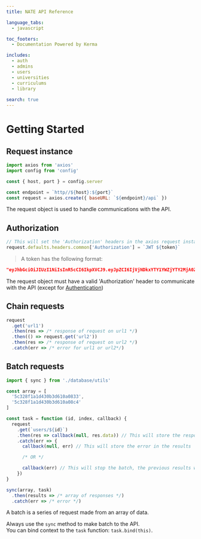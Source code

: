 ```yaml
---
title: NATE API Reference

language_tabs:
  - javascript

toc_footers:
  - Documentation Powered by Kerma

includes:
  - auth
  - admins
  - users
  - universities
  - curriculums
  - library
  
search: true
---
```


# Getting Started

## Request instance

```javascript
import axios from 'axios'
import config from 'config'

const { host, port } = config.server

const endpoint = `http//${host}:${port}`
const request = axios.create({ baseURL: `${endpoint}/api` })
```

The request object is used to handle communications with the API.

## Authorization

```javascript
// This will set the 'Authorization' headers in the axios request instance
request.defaults.headers.common['Authorization'] = `JWT ${token}`
```

> A token has the following format:

```json
"eyJhbGciOiJIUzI1NiIsInR5cCI6IkpXVCJ9.eyJpZCI6IjVjNDkxYTY1YWZjYTY2MjA0ZTI4MWZkZCIsImlhdCI6MTU0ODMzMDg1MywiZXhwIjoxNTQ4OTM1NjUzfQ.3sH4OTWk9STic95FaoCtOP13f2qge3GRnGy79j2Fle4"
```

The request object must have a valid 'Authorization' header to communicate with the API (except for [Authentication](#authentication))

## Chain requests

```javascript
request
  .get('url1')
  .then(res => /* response of request on url1 */)
  .then(() => request.get('url2'))
  .then(res => /* response of request on url2 */)
  .catch(err => /* error for url1 or url2*/)
```

## Batch requests

```javascript
import { sync } from './database/utils'

const array = [
  '5c328f1a1d430b3d610a0833',
  '5c328f1a1d430b3d610a08c4'
]

const task = function (id, index, callback) {
  request
    .get(`users/${id}`)
    .then(res => callback(null, res.data)) // This will store the response in the results
    .catch(err => {
      callback(null, err) // This will store the error in the results

      /* OR */

      callback(err) // This will stop the batch, the previous results will not be accessible
    })
}

sync(array, task)
  .then(results => /* array of responses */)
  .catch(err => /* error */)
```

A batch is a series of request made from an array of data.

<aside class="notice">
Always use the <code>sync</code> method to make batch to the API.
</aside>

<aside class="notice">
You can bind context to the <code>task</code> function: <code>task.bind(this)</code>.
</aside>
